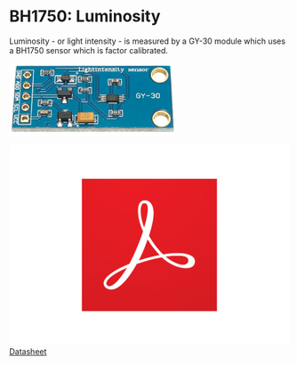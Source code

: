# BH1750: Luminosity

Luminosity - or light intensity - is measured by a GY-30 module which uses a
BH1750 sensor which is factor calibrated.

![BH1750 luminosity sensor](../img/GY-30.png#centred)

[![Datasheet](../img/Acrobat.svg#icon-indented) Datasheet](datasheets/BH1750FVI_Rohm.pdf)
